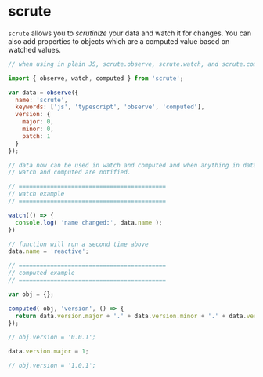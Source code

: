 # scrute

`scrute` allows you to *scrutinize* your data and watch it for changes. You can also add properties to objects which are a computed value based on watched values.

```javascript
// when using in plain JS, scrute.observe, scrute.watch, and scrute.computed are available.

import { observe, watch, computed } from 'scrute';

var data = observe({
  name: 'scrute',
  keywords: ['js', 'typescript', 'observe', 'computed'],
  version: {
    major: 0,
    minor: 0,
    patch: 1
  }
});

// data now can be used in watch and computed and when anything in data changes,
// watch and computed are notified.

// ==========================================
// watch example
// ==========================================

watch(() => {
  console.log( 'name changed:', data.name );
})

// function will run a second time above
data.name = 'reactive';

// ==========================================
// computed example
// ==========================================

var obj = {};

computed( obj, 'version', () => {
  return data.version.major + '.' + data.version.minor + '.' + data.version.patch;
});

// obj.version = '0.0.1';

data.version.major = 1;

// obj.version = '1.0.1';

```
